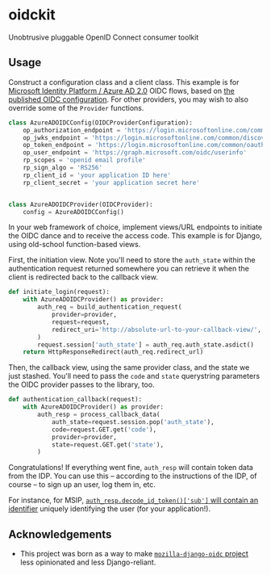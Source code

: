 oidckit
=======

Unobtrusive pluggable OpenID Connect consumer toolkit

Usage
-----

Construct a configuration class and a client class. 
This example is for [Microsoft Identity Platform / Azure AD 2.0](https://docs.microsoft.com/en-us/azure/active-directory/develop/active-directory-v2-protocols) OIDC flows, based on [the published OIDC configuration](https://login.microsoftonline.com/common/v2.0/.well-known/openid-configuration).
For other providers, you may wish to also override some of the `Provider` functions.

```python
class AzureADOIDCConfig(OIDCProviderConfiguration):
    op_authorization_endpoint = 'https://login.microsoftonline.com/common/oauth2/v2.0/authorize'
    op_jwks_endpoint = 'https://login.microsoftonline.com/common/discovery/v2.0/keys'
    op_token_endpoint = 'https://login.microsoftonline.com/common/oauth2/v2.0/token'
    op_user_endpoint = 'https://graph.microsoft.com/oidc/userinfo'
    rp_scopes = 'openid email profile'
    rp_sign_algo = 'RS256'
    rp_client_id = 'your application ID here'
    rp_client_secret = 'your application secret here'


class AzureADOIDCProvider(OIDCProvider):
    config = AzureADOIDCConfig()
```

In your web framework of choice, implement views/URL endpoints to initiate the OIDC dance and to receive the access code.
This example is for Django, using old-school function-based views.

First, the initiation view. Note you'll need to store the `auth_state` within the authentication request
returned somewhere you can retrieve it when the client is redirected back to the callback view.

```python
def initiate_login(request):
    with AzureADOIDCProvider() as provider:
        auth_req = build_authentication_request(
            provider=provider,
            request=request,
            redirect_uri='http://absolute-url-to-your-callback-view/',
        )
        request.session['auth_state'] = auth_req.auth_state.asdict()
    return HttpResponseRedirect(auth_req.redirect_url)
```

Then, the callback view, using the same provider class, and the state we just stashed.  You'll need to pass the
`code` and `state` querystring parameters the OIDC provider passes to the library, too.

```python
def authentication_callback(request):
    with AzureADOIDCProvider() as provider:
        auth_resp = process_callback_data(
            auth_state=request.session.pop('auth_state'),
            code=request.GET.get('code'),
            provider=provider,
            state=request.GET.get('state'),
        )
```

Congratulations! If everything went fine, `auth_resp` will contain token data from the IDP.
You can use this – according to the instructions of the IDP, of course – to sign up an user, log them in, etc.

For instance, for MSIP, [`auth_resp.decode_id_token()['sub']` will contain an identifier](https://docs.microsoft.com/en-gb/azure/active-directory/develop/id-tokens)
 uniquely identifying the user (for your application!). 

Acknowledgements
----------------

* This project was born as a way to make [`mozilla-django-oidc` project](https://github.com/mozilla/mozilla-django-oidc/)
  less opinionated and less Django-reliant.
